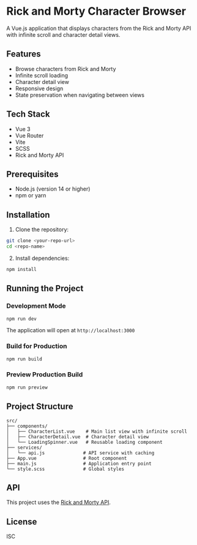 # Rick and Morty Character Browser

A Vue.js application that displays characters from the Rick and Morty API with infinite scroll and character detail views.

## Features

- Browse characters from Rick and Morty
- Infinite scroll loading
- Character detail view
- Responsive design
- State preservation when navigating between views

## Tech Stack

- Vue 3
- Vue Router
- Vite
- SCSS
- Rick and Morty API

## Prerequisites

- Node.js (version 14 or higher)
- npm or yarn

## Installation

1. Clone the repository:
```bash
git clone <your-repo-url>
cd <repo-name>
```

2. Install dependencies:
```bash
npm install
```

## Running the Project

### Development Mode
```bash
npm run dev
```
The application will open at `http://localhost:3000`

### Build for Production
```bash
npm run build
```

### Preview Production Build
```bash
npm run preview
```

## Project Structure

```
src/
├── components/
│   ├── CharacterList.vue    # Main list view with infinite scroll
│   ├── CharacterDetail.vue  # Character detail view
│   └── LoadingSpinner.vue   # Reusable loading component
├── services/
│   └── api.js              # API service with caching
├── App.vue                 # Root component
├── main.js                 # Application entry point
└── style.scss              # Global styles
```

## API

This project uses the [Rick and Morty API](https://rickandmortyapi.com/).

## License

ISC

